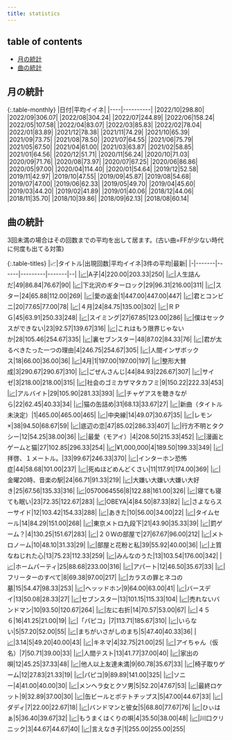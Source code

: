 ```yaml
---
title: statistics
---
```


## table of contents

- [月の統計](#月の統計)
- [曲の統計](#曲の統計)

## 月の統計

{:.table-monthly}
|日付|平均イイネ|
|----|----------|
|2022/10|298.80|
|2022/09|306.07|
|2022/08|304.24|
|2022/07|244.89|
|2022/06|158.24|
|2022/05|107.58|
|2022/04|83.07|
|2022/03|85.83|
|2022/02|78.04|
|2022/01|83.89|
|2021/12|78.38|
|2021/11|74.29|
|2021/10|65.39|
|2021/09|73.75|
|2021/08|78.50|
|2021/07|64.55|
|2021/06|75.79|
|2021/05|67.50|
|2021/04|61.00|
|2021/03|63.87|
|2021/02|58.85|
|2021/01|64.56|
|2020/12|51.71|
|2020/11|56.24|
|2020/10|71.03|
|2020/09|71.76|
|2020/08|73.97|
|2020/07|67.25|
|2020/06|86.86|
|2020/05|97.00|
|2020/04|114.40|
|2020/01|54.64|
|2019/12|52.58|
|2019/11|42.97|
|2019/10|47.55|
|2019/09|45.87|
|2019/08|54.68|
|2019/07|47.00|
|2019/06|62.33|
|2019/05|49.70|
|2019/04|45.60|
|2019/03|44.20|
|2019/02|41.89|
|2019/01|40.06|
|2018/12|44.06|
|2018/11|35.70|
|2018/10|39.86|
|2018/09|62.13|
|2018/08|60.14|


## 曲の統計

3回未満の場合はその回数までの平均を出して居ます。(古い曲=FFが少ない時代に何度も出てる対策)

{:.table-titles}
|📈|タイトル|出現回数|平均イイネ|3件の平均|最新|
|-|-------|------|---------|-------|--|
|<a href="/stat_1180935151.html">📈</a>|A子|4|220.00|203.33|250|
|<a href="/stat_3973810081.html">📈</a>|人生詰んだ|49|86.84|76.67|90|
|<a href="/stat_3669782485.html">📈</a>|下北沢のギターロック|29|96.31|216.00|311|
|<a href="/stat_645640080.html">📈</a>|スター|24|65.88|112.00|269|
|<a href="/stat_2800481173.html">📈</a>|愛の返金|1|447.00|447.00|447|
|<a href="/stat_2145670056.html">📈</a>|君とコンビニ|20|77.65|77.00|78|
|<a href="/stat_574486788.html">📈</a>|４月|24|84.75|135.00|302|
|<a href="/stat_3089007951.html">📈</a>|ＲＰＧ|45|63.91|250.33|248|
|<a href="/stat_4279738064.html">📈</a>|スイミング|27|67.85|123.00|286|
|<a href="/stat_2746425008.html">📈</a>|僕はセックスができない|23|92.57|139.67|316|
|<a href="/stat_1305098187.html">📈</a>|これはもう限界じゃないか|28|105.46|254.67|335|
|<a href="/stat_705380792.html">📈</a>|裏セブンスター|48|87.02|84.33|76|
|<a href="/stat_3663218867.html">📈</a>|君が太るべきたった一つの理由|4|246.75|254.67|305|
|<a href="/stat_2424681378.html">📈</a>|人間インザボックス|18|66.00|36.00|36|
|<a href="/stat_3455439612.html">📈</a>|4月|1|197.00|197.00|197|
|<a href="/stat_2742911033.html">📈</a>|整形大賛成|3|290.67|290.67|310|
|<a href="/stat_2193121143.html">📈</a>|ごぜんさんじ|44|84.93|226.67|307|
|<a href="/stat_2144871483.html">📈</a>|サイゼ|3|218.00|218.00|315|
|<a href="/stat_381040520.html">📈</a>|社会のゴミカザマタカフミ|9|150.22|222.33|453|
|<a href="/stat_2879634500.html">📈</a>|アルバイト|29|105.90|281.33|393|
|<a href="/stat_1109020806.html">📈</a>|チャゲアスを聴きながら|22|62.45|40.33|34|
|<a href="/stat_496127818.html">📈</a>|猫の缶詰め|31|68.13|33.67|27|
|<a href="/stat_2230208899.html">📈</a>|新曲（タイトル未決定）|1|465.00|465.00|465|
|<a href="/stat_3688227492.html">📈</a>|中央線|14|49.07|30.67|35|
|<a href="/stat_3820729153.html">📈</a>|レモン×|38|94.50|68.67|59|
|<a href="/stat_3014517053.html">📈</a>|底辺の恋|47|85.02|286.33|407|
|<a href="/stat_2892118558.html">📈</a>|行方不明とタクシー|12|54.25|38.00|36|
|<a href="/stat_3011767184.html">📈</a>|最愛（モアイ）|4|208.50|215.33|452|
|<a href="/stat_492620309.html">📈</a>|漫画とゲームと猫|27|102.85|296.33|254|
|<a href="/stat_1888006000.html">📈</a>|¥1,000,000|4|189.50|199.33|349|
|<a href="/stat_3042963501.html">📈</a>|拝啓、１メートル。|33|99.67|246.33|370|
|<a href="/stat_3706647313.html">📈</a>|インターホン恐怖症|44|58.68|101.00|237|
|<a href="/stat_2201479478.html">📈</a>|死ぬほどめんどくさい|11|117.91|174.00|369|
|<a href="/stat_3497313489.html">📈</a>|金曜20時、音楽の駅|24|66.71|91.33|219|
|<a href="/stat_2320889407.html">📈</a>|大嫌い大嫌い大嫌い大好き|25|67.56|135.33|316|
|<a href="/stat_3536700876.html">📈</a>|0570064556|8|122.88|161.00|326|
|<a href="/stat_3282501719.html">📈</a>|寝ても寝ても眠い|23|72.35|122.67|283|
|<a href="/stat_829386755.html">📈</a>|OBEYA|4|84.50|87.33|82|
|<a href="/stat_2401650218.html">📈</a>|さよならスーサイド|12|103.42|154.33|288|
|<a href="/stat_2403533009.html">📈</a>|あきた|10|56.00|34.00|22|
|<a href="/stat_2790095167.html">📈</a>|タイムセール|14|84.29|151.00|268|
|<a href="/stat_1891603274.html">📈</a>|東京メトロ九段下|21|43.90|35.33|39|
|<a href="/stat_2063332486.html">📈</a>|罰ゲーム？|4|130.25|151.67|283|
|<a href="/stat_3785051628.html">📈</a>|２０Ｗの部屋で|27|67.67|96.00|212|
|<a href="/stat_123253090.html">📈</a>|メトロノーム|10|48.10|31.33|29|
|<a href="/stat_283491885.html">📈</a>|部屋と花粉と私|39|55.92|40.00|36|
|<a href="/stat_905736344.html">📈</a>|上質なねじれた心|13|75.23|112.33|259|
|<a href="/stat_2368637404.html">📈</a>|みんなのうた|13|103.54|176.00|342|
|<a href="/stat_3097031665.html">📈</a>|ホームパーティ|25|88.68|233.00|316|
|<a href="/stat_940965749.html">📈</a>|アパート|12|46.50|35.67|33|
|<a href="/stat_1085837939.html">📈</a>|フリーターのすべて|8|69.38|97.00|217|
|<a href="/stat_1115694639.html">📈</a>|カラスの罪とネコの墓|15|54.47|98.33|253|
|<a href="/stat_3785006664.html">📈</a>|ヘッッドホン|9|64.00|63.00|41|
|<a href="/stat_2790299604.html">📈</a>|バースデイ|13|50.08|28.33|27|
|<a href="/stat_2136384753.html">📈</a>|セブンスター|13|101.15|115.33|104|
|<a href="/stat_1318257667.html">📈</a>|売れないバンドマン|10|93.50|120.67|264|
|<a href="/stat_1220319068.html">📈</a>|左に右折|14|70.57|53.00|67|
|<a href="/stat_3527530207.html">📈</a>|４５６|16|41.25|21.00|19|
|<a href="/stat_507691300.html">📈</a>|「パピコ」|7|113.71|185.67|310|
|<a href="/stat_1327320414.html">📈</a>|いらない|5|57.20|52.00|55|
|<a href="/stat_3969547926.html">📈</a>|まちがいさがしのまち|5|47.40|40.33|36|
|<a href="/stat_383783102.html">📈</a>|3.14|5|49.20|40.00|43|
|<a href="/stat_130567987.html">📈</a>|キネマ|4|32.75|21.00|25|
|<a href="/stat_3845995641.html">📈</a>|アイちゃん（仮名）|7|50.71|39.00|33|
|<a href="/stat_2934372601.html">📈</a>|人間テスト|13|41.77|37.00|40|
|<a href="/stat_3345548410.html">📈</a>|家出の唄|12|45.25|37.33|48|
|<a href="/stat_811448184.html">📈</a>|他人以上友達未満|9|60.78|35.67|33|
|<a href="/stat_2862129283.html">📈</a>|椅子取りゲーム|12|27.83|21.33|19|
|<a href="/stat_3581212074.html">📈</a>|パピコ|9|89.89|141.00|325|
|<a href="/stat_2417872325.html">📈</a>|ソニー|4|41.00|40.00|30|
|<a href="/stat_1134299308.html">📈</a>|メンヘラ女とクソ男|5|52.20|47.67|53|
|<a href="/stat_1735199150.html">📈</a>|最終ロケット|9|32.89|37.00|30|
|<a href="/stat_2319071959.html">📈</a>|缶ビールとポテトチップス|5|47.00|44.67|33|
|<a href="/stat_1271302853.html">📈</a>|ダディ|7|22.00|22.67|18|
|<a href="/stat_1532885310.html">📈</a>|バンドマンと彼女|5|68.80|77.67|76|
|<a href="/stat_1203495729.html">📈</a>|ひぃはぁ|5|36.40|39.67|32|
|<a href="/stat_383919761.html">📈</a>|もうまくはくりの唄|4|35.50|38.00|48|
|<a href="/stat_3989244522.html">📈</a>|川口クリニック|3|44.67|44.67|40|
|<a href="/stat_2372586904.html">📈</a>|言えなき子|1|255.00|255.00|255|

<script src="https://cdnjs.cloudflare.com/ajax/libs/jquery/3.6.1/jquery.min.js" integrity="sha512-aVKKRRi/Q/YV+4mjoKBsE4x3H+BkegoM/em46NNlCqNTmUYADjBbeNefNxYV7giUp0VxICtqdrbqU7iVaeZNXA==" crossorigin="anonymous" referrerpolicy="no-referrer"></script>
<script src="https://cdnjs.cloudflare.com/ajax/libs/jquery.tablesorter/2.31.3/js/jquery.tablesorter.min.js" integrity="sha512-qzgd5cYSZcosqpzpn7zF2ZId8f/8CHmFKZ8j7mU4OUXTNRd5g+ZHBPsgKEwoqxCtdQvExE5LprwwPAgoicguNg==" crossorigin="anonymous" referrerpolicy="no-referrer"></script>
<link rel="stylesheet" href="https://cdnjs.cloudflare.com/ajax/libs/jquery.tablesorter/2.31.3/css/theme.default.min.css" integrity="sha512-wghhOJkjQX0Lh3NSWvNKeZ0ZpNn+SPVXX1Qyc9OCaogADktxrBiBdKGDoqVUOyhStvMBmJQ8ZdMHiR3wuEq8+w==" crossorigin="anonymous" referrerpolicy="no-referrer" />
<script>
$(function() {
    $(".table-titles").tablesorter();
});
</script>

